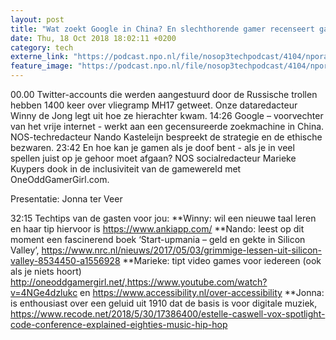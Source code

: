 ```yaml
---
layout: post
title: "Wat zoekt Google in China? En slechthorende gamer recenseert games voor doven"
date: Thu, 18 Oct 2018 18:02:11 +0200
category: tech
externe_link: "https://podcast.npo.nl/file/nosop3techpodcast/4104/nporadio1_nosop3techpodcast_20181018_wat-zoekt-google-in-china-en-slechthorende-gamer-recenseert-games-voor-doven.mp3"
feature_image: "https://podcast.npo.nl/file/nosop3techpodcast/4104/nporadio1_nosop3techpodcast_20181018_wat-zoekt-google-in-china-en-slechthorende-gamer-recenseert-games-voor-doven.mp3"
---
```


00.00 Twitter-accounts die werden aangestuurd door de Russische trollen hebben 1400 keer over vliegramp MH17 getweet. Onze dataredacteur Winny de Jong legt uit hoe ze hierachter kwam.
14:26 Google – voorvechter van het vrije internet - werkt aan een gecensureerde zoekmachine in China. NOS-techredacteur Nando Kasteleijn bespreekt de strategie en de ethische bezwaren.
23:42 En hoe kan je gamen als je doof bent - als je in veel spellen juist op je gehoor moet afgaan? NOS socialredacteur Marieke Kuypers dook in de inclusiviteit van de gamewereld met OneOddGamerGirl.com.

Presentatie: Jonna ter Veer

32:15 Techtips van de gasten voor jou:
**Winny: wil een nieuwe taal leren en haar tip hiervoor is https://www.ankiapp.com/
**Nando: leest op dit moment een fascinerend boek ‘Start-upmania – geld en gekte in Silicon Valley’, https://www.nrc.nl/nieuws/2017/05/03/grimmige-lessen-uit-silicon-valley-8534450-a1556928
**Marieke: tipt video games voor iedereen (ook als je niets hoort) http://oneoddgamergirl.net/,https://www.youtube.com/watch?v=4NGe4dzlukc en https://www.accessibility.nl/over-accessibility
**Jonna: is enthousiast over een geluid uit 1910 dat de basis is voor digitale muziek, https://www.recode.net/2018/5/30/17386400/estelle-caswell-vox-spotlight-code-conference-explained-eighties-music-hip-hop<img src="http://feeds.feedburner.com/~r/nosop3-tech-podcast/~4/gz_Q0yQKjGM" height="1" width="1" alt=""/>
